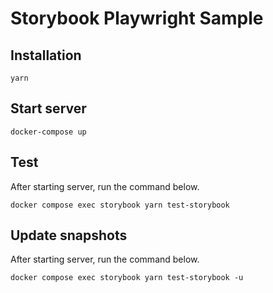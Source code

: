 # Storybook Playwright Sample

## Installation

```shell
yarn
```

## Start server

```shell
docker-compose up
```

## Test

After starting server, run the command below.

```shell
docker compose exec storybook yarn test-storybook
```

## Update snapshots

After starting server, run the command below.

```shell
docker compose exec storybook yarn test-storybook -u
```
